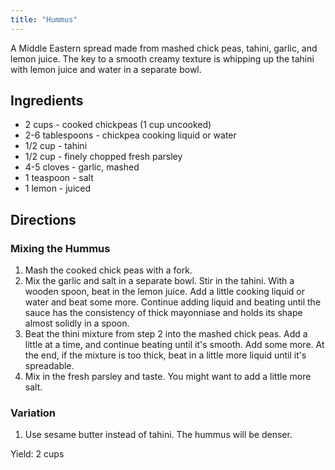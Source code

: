 ```yaml
---
title: "Hummus"
---
```


A Middle Eastern spread made from mashed chick peas, tahini, garlic, and lemon juice. The key to a smooth creamy texture is whipping up the tahini with lemon juice and water in a separate bowl.

## Ingredients

* 2 cups - cooked chickpeas (1 cup uncooked)
* 2-6 tablespoons - chickpea cooking liquid or water
* 1/2 cup - tahini
* 1/2 cup - finely chopped fresh parsley
* 4-5 cloves - garlic, mashed
* 1 teaspoon - salt
* 1 lemon - juiced

## Directions

### Mixing the Hummus
1. Mash the cooked chick peas with a fork.
1. Mix the garlic and salt in a separate bowl. Stir in the tahini. With a wooden spoon, beat in the lemon juice. Add a little cooking liquid or water and beat some more. Continue adding liquid and beating until the sauce has the consistency of thick mayonniase and holds its shape almost solidly in a spoon.
1. Beat the thini mixture from step 2 into the mashed chick peas. Add a little at a time, and continue beating until it's smooth. Add some more. At the end, if the mixture is too thick, beat in a little more liquid until it's spreadable.
1. Mix in the fresh parsley and taste. You might want to add a little more salt.

### Variation
1. Use sesame butter instead of tahini. The hummus will be denser.

Yield: 2 cups